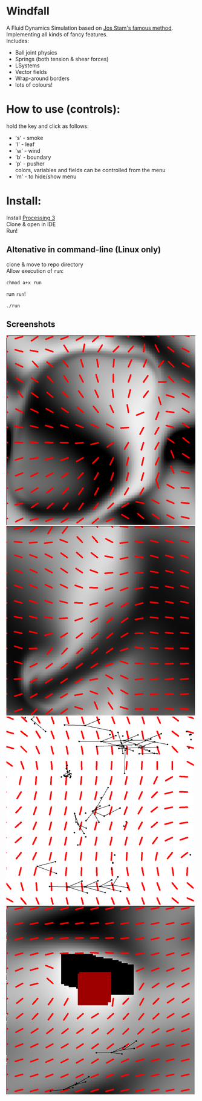 # Windfall
A Fluid Dynamics Simulation based on [Jos Stam's famous method](http://www.dgp.toronto.edu/people/stam/reality/Research/pdf/GDC03.pdf).  
Implementing all kinds of fancy features.  
Includes:  
* Ball joint physics
* Springs (both tension & shear forces)
* LSystems
* Vector fields
* Wrap-around borders 
* lots of colours!

# How to use (controls):
hold the key and click as follows:  
* 's' - smoke
* 'l' - leaf
* 'w' - wind
* 'b' - boundary
* 'p' - pusher  
colors, variables and fields can be controlled from the menu  
* 'm' - to hide/show menu

# Install:
Install [Processing 3](https://processing.org/)  
Clone & open in IDE   
Run!  

## Altenative in command-line (Linux only)
clone & move to repo directory  
Allow execution of `run`:  
```
chmod a+x run
```
run `run`!
```
./run
```

## Screenshots
![Screenshot 1](screenshot1.png)
![Screenshot 2](screenshot2.png)
![Screenshot 3](screenshot3.png)
![Screenshot 4](screenshot4.png)
